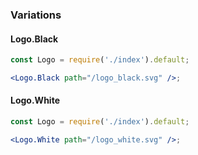 ### Variations

#### Logo.Black

```jsx
const Logo = require('./index').default;

<Logo.Black path="/logo_black.svg" />;
```

#### Logo.White

```jsx
const Logo = require('./index').default;

<Logo.White path="/logo_white.svg" />;
```
